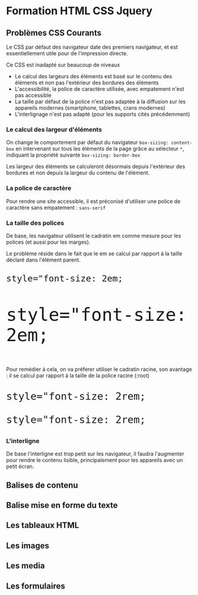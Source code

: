 # Formation HTML CSS Jquery

## Problèmes CSS Courants
Le CSS par défaut des navigateur date des premiers navigateur, et est essentiellement utile pour de l'impression directe.

Ce CSS est inadapté sur beaucoup de niveaux

- Le calcul des largeurs des éléments est basé sur le contenu des éléments et non pas l'extérieur des bordures des éléments
- L'accessibilité, la police de caractère utilisée, avec empatement n'est pas accessible
- La taille par défaut de la police n'est pas adaptée à la diffusion sur les appareils modernes (smartphone, tablettes, crans modernes)
- L'interlignage n'est pas adapté (pour les supports cités précédemment)

### Le calcul des largeur d'éléments
On change le comportement par défaut du navigateur `box-sizing: content-box` en intervenant sur tous les éléments de la page grâce au sélecteur `*`, indiquant la propriété suivante `box-sizing: border-box`

Les largeur des éléments se calculeront désormais depuis l'extérieur des bordures et non depuis la largeur du contenu de l'élément.

### La police de caractère

Pour rendre une site accessible, il est préconisé d'utiliser une police de caractère sans empatement : `sans-serif`

### La taille des polices

De base, les navigateur utilisent le cadratin em comme mesure pour les polices (et aussi pour les marges).

Le problème réside dans le fait que le em se calcul par rapport à la taille déclaré dans l'élément parent.

<div style="font-size: 2em;">
    <p>
        <code>style="font-size: 2em;</code>
    </p>
    <div style="font-size: 2em;">
        <p>
            <code>style="font-size: 2em;</code>
        </p>
    </div>
</div>

Pour remédier à cela, on va préferer utiliser le cadratin racine, son avantage : il se calcul par rapport à la taille de la police racine (:root)

<div style="font-size: 2rem;">
    <p>
        <code>style="font-size: 2rem;</code>
    </p>
    <div style="font-size: 2rem;">
        <p>
            <code>style="font-size: 2rem;</code>
        </p>
    </div>
</div>

### L'interligne
De base l'interligne est trop petit sur les navigateur, il faudra l'augmenter pour rendre le contenu lisible, principalement pour les appareils avec un petit écran.

## Balises de contenu
## Balise mise en forme du texte
## Les tableaux HTML
## Les images
## Les media
## Les formulaires